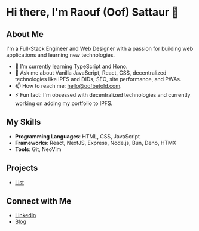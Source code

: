 # Hi there, I'm Raouf (Oof) Sattaur 👋

## About Me

I'm a Full-Stack Engineer and Web Designer with a passion for building web applications and learning new technologies.

- 🌱 I’m currently learning TypeScript and Hono.
- 💬 Ask me about Vanilla JavaScript, React, CSS, decentralized technologies like IPFS and DIDs, SEO, site performance, and PWAs.
- 📫 How to reach me: hello@oofbetold.com.
- ⚡ Fun fact: I'm obsessed with decentralized technologies and currently working on adding my portfolio to IPFS.

## My Skills

- **Programming Languages**: HTML, CSS, JavaScript
- **Frameworks**: React, NextJS, Express, Node.js, Bun, Deno, HTMX
- **Tools**: Git, NeoVim

## Projects

- [List](https://oofbetold.com#projects) 

## Connect with Me

- [LinkedIn](https://www.linkedin.com/in/raoufsattaur/)
- [Blog](https://oofbetold.com)
